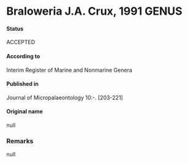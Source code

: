 Braloweria J.A. Crux, 1991 GENUS
=======

#### Status
ACCEPTED

#### According to
Interim Register of Marine and Nonmarine Genera

#### Published in
Journal of Micropalaeontology 10:-. [203-221]

#### Original name
null

### Remarks
null
